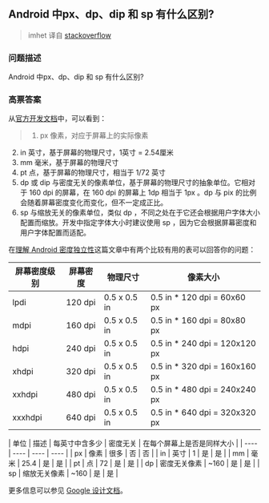## Android 中px、dp、dip 和 sp 有什么区别?

> imhet 译自 [stackoverflow](http://stackoverflow.com/questions/2025282/what-is-the-difference-between-px-dp-dip-and-sp-on-android)

### 问题描述

Android 中px、dp、dip 和 sp 有什么区别?

### 高票答案

从[官方开发文档](https://developer.android.com/guide/topics/resources/more-resources.html#Dimension)中，可以看到：

>1. px 像素，对应于屏幕上的实际像素
2. in 英寸，基于屏幕的物理尺寸，1英寸 = 2.54厘米
3. mm 毫米，基于屏幕的物理尺寸
4. pt 点，基于屏幕的物理尺寸，相当于 1/72 英寸
5. dp 或 dip 与密度无关的像素单位，基于屏幕的物理尺寸的抽象单位。它相对于 160 dpi 的屏幕，在 160 dpi 的屏幕上 1dp 相当于 1px 。dp 与 pix 的比例会随着屏幕密度变化而变化，但不一定成正比。
6. sp 与缩放无关的像素单位，类似 dp ，不同之处在于它还会根据用户字体大小配置而缩放。开发中指定字体大小时建议使用 sp ，因为它会根据屏幕密度和用户字体配置而适配。



在[理解 Android 密度独立性](https://www.captechconsulting.com/blogs/understanding-density-independence-in-android)这篇文章中有两个比较有用的表可以回答你的问题：

| 屏幕密度级别 | 屏幕密度 | 物理尺寸 | 像素大小 |
| ---- | ---- | ---- | ---- |
| lpdi | 120 dpi | 0.5 x 0.5 in | 0.5 in * 120 dpi = 60x60 px |
| mdpi | 160 dpi | 0.5 x 0.5 in | 0.5 in * 160 dpi = 80x80 px  |
| hdpi | 240 dpi | 0.5 x 0.5 in | 0.5 in * 240 dpi = 120x120 px |
| xhdpi | 320 dpi | 0.5 x 0.5 in | 0.5 in * 320 dpi = 160x160 px |
| xxhdpi | 480 dpi | 0.5 x 0.5 in | 0.5 in * 480 dpi = 240x240 px |
| xxxhdpi | 640 dpi | 0.5 x 0.5 in | 0.5 in * 640 dpi = 320x320 px |

| 单位 | 描述 | 每英寸中含多少 | 密度无关 | 在每个屏幕上是否是同样大小  |
| ---- | ---- | ---- | ---- |
| px | 像素 | 很多 | 否 | 否 |
| in | 英寸 | 1 | 是 | 是 |
| mm | 毫米 | 25.4 | 是 | 是 |
| pt | 点 | 72 | 是 | 是 |
| dp | 密度无关像素 | ~160 | 是 | 是 |
| sp | 缩放无关像素 | ~160 | 是 | 是 |

更多信息可以参见 [Google 设计文档](https://material.google.com/layout/units-measurements.html)。
